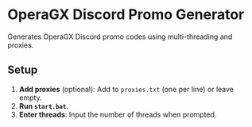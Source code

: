 
# OperaGX Discord Promo Generator

Generates OperaGX Discord promo codes using multi-threading and proxies.

## Setup

1. **Add proxies** (optional): Add to `proxies.txt` (one per line) or leave empty.
2. **Run `start.bat`**.
3. **Enter threads**: Input the number of threads when prompted.
